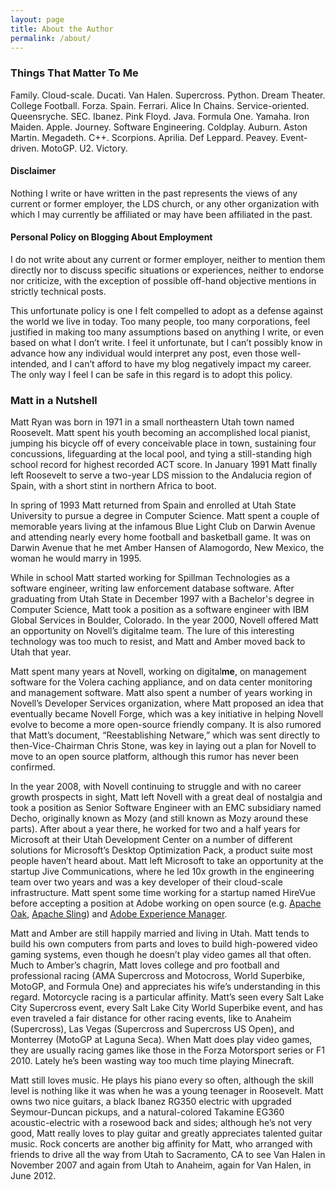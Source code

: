 ```yaml
---
layout: page
title: About the Author
permalink: /about/
---
```

### Things That Matter To Me

Family. Cloud-scale. Ducati. Van Halen. Supercross. Python. Dream Theater. College Football. Forza. Spain. Ferrari. Alice In Chains. Service-oriented. Queensryche. SEC. Ibanez. Pink Floyd. Java. Formula One. Yamaha. Iron Maiden. Apple. Journey. Software Engineering. Coldplay. Auburn. Aston Martin. Megadeth. C++. Scorpions. Aprilia. Def Leppard. Peavey. Event-driven. MotoGP. U2. Victory.

#### Disclaimer

Nothing I write or have written in the past represents the views of any current or former employer, the LDS church, or any other organization with which I may currently be affiliated or may have been affiliated in the past.

#### Personal Policy on Blogging About Employment
I do not write about any current or former employer, neither to mention them directly nor to discuss specific situations or experiences, neither to endorse nor criticize, with the exception of possible off-hand objective mentions in strictly technical posts.

This unfortunate policy is one I felt compelled to adopt as a defense against the world we live in today.  Too many people, too many corporations, feel justified in making too many assumptions based on anything I write, or even based on what I don’t write.  I feel it unfortunate, but I can’t possibly know in advance how any individual would interpret any post, even those well-intended, and I can’t afford to have my blog negatively impact my career.  The only way I feel I can be safe in this regard is to adopt this policy.

### Matt in a Nutshell

Matt Ryan was born in 1971 in a small northeastern Utah town named Roosevelt.  Matt spent his youth becoming an accomplished local pianist, jumping his bicycle off of every conceivable place in town, sustaining four concussions, lifeguarding at the local pool, and tying a still-standing high school record for highest recorded ACT score.  In January 1991 Matt finally left Roosevelt to serve a two-year LDS mission to the Andalucia region of Spain, with a short stint in northern Africa to boot.

In spring of 1993 Matt returned from Spain and enrolled at Utah State University to pursue a degree in Computer Science.  Matt spent a couple of memorable years living at the infamous Blue Light Club on Darwin Avenue and attending nearly every home football and basketball game.  It was on Darwin Avenue that he met Amber Hansen of Alamogordo, New Mexico, the woman he would marry in 1995.

While in school Matt started working for Spillman Technologies as a software engineer, writing law enforcement database software.  After graduating from Utah State in December 1997 with a Bachelor's degree in Computer Science, Matt took a position as a software engineer with IBM Global Services in Boulder, Colorado.  In the year 2000, Novell offered Matt an opportunity on Novell’s digitalme team.  The lure of this interesting technology was too much to resist, and Matt and Amber moved back to Utah that year.

Matt spent many years at Novell, working on digital**me**, on management software for the Volera caching appliance, and on data center monitoring and management software.  Matt also spent a number of years working in Novell’s Developer Services organization, where Matt proposed an idea that eventually became Novell Forge, which was a key initiative in helping Novell evolve to become a more open-source friendly company.  It is also rumored that Matt’s document, “Reestablishing Netware,” which was sent directly to then-Vice-Chairman Chris Stone, was key in laying out a plan for Novell to move to an open source platform, although this rumor has never been confirmed.

In the year 2008, with Novell continuing to struggle and with no career growth prospects in sight, Matt left Novell with a great deal of nostalgia and took a position as Senior Software Engineer with an EMC subsidiary named Decho, originally known as Mozy (and still known as Mozy around these parts).  After about a year there, he worked for two and a half years for Microsoft at their Utah Development Center on a number of different solutions for Microsoft’s Desktop Optimization Pack, a product suite most people haven’t heard about.  Matt left Microsoft to take an opportunity at the startup Jive Communications, where he led 10x growth in the engineering team over two years and was a key developer of their cloud-scale infrastructure.  Matt spent some time working for a startup named HireVue before accepting a position at Adobe working on open source (e.g. [Apache Oak](https://jackrabbit.apache.org/oak/), [Apache Sling](https://sling.apache.org/)) and [Adobe Experience Manager](https://www.adobe.com/marketing-cloud/experience-manager.html).

Matt and Amber are still happily married and living in Utah.  Matt tends to build his own computers from parts and loves to build high-powered video gaming systems, even though he doesn’t play video games all that often.  Much to Amber’s chagrin, Matt loves college and pro football and professional racing (AMA Supercross and Motocross, World Superbike, MotoGP, and Formula One) and appreciates his wife’s understanding in this regard.  Motorcycle racing is a particular affinity.  Matt’s seen every Salt Lake City Supercross event, every Salt Lake City World Superbike event, and has even traveled a fair distance for other racing events, like to Anaheim (Supercross), Las Vegas (Supercross and Supercross US Open), and Monterrey (MotoGP at Laguna Seca).  When Matt does play video games, they are usually racing games like those in the Forza Motorsport series or F1 2010.  Lately he’s been wasting way too much time playing Minecraft.

Matt still loves music.  He plays his piano every so often, although the skill level is nothing like it was when he was a young teenager in Roosevelt.  Matt owns two nice guitars, a black Ibanez RG350 electric with upgraded Seymour-Duncan pickups, and a natural-colored Takamine EG360 acoustic-electric with a rosewood back and sides; although he’s not very good, Matt really loves to play guitar and greatly appreciates talented guitar music.  Rock concerts are another big affinity for Matt, who arranged with friends to drive all the way from Utah to Sacramento, CA to see Van Halen in November 2007 and again from Utah to Anaheim, again for Van Halen, in June 2012.
